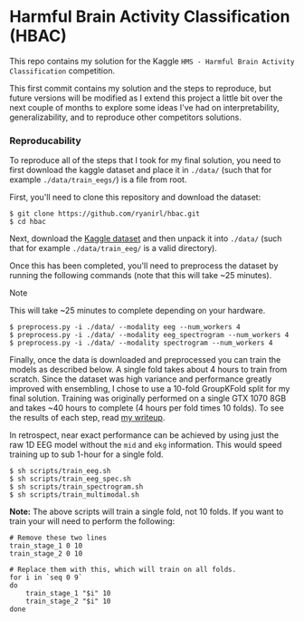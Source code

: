 # Harmful Brain Activity Classification (HBAC)

This repo contains my solution for the Kaggle `HMS - Harmful Brain Activity Classification` competition.

This first commit contains my solution and the steps to reproduce, but future
versions will be modified as I extend this project a little bit over the next
couple of months to explore some ideas I've had on interpretability, generalizability,
and to reproduce other competitors solutions. 


### Reproducability

To reproduce all of the steps that I took for my final solution, you need to
first download the kaggle dataset and place it in `./data/` (such that for
example `./data/train_eegs/`) is a file from root. 

First, you'll need to clone this repository and download the dataset:

```
$ git clone https://github.com/ryanirl/hbac.git
$ cd hbac
```

Next, download the [Kaggle dataset](https://www.kaggle.com/competitions/hms-harmful-brain-activity-classification/data)
and then unpack it into `./data/` (such that for example `./data/train_eeg/` is a valid directory).

Once this has been completed, you'll need to preprocess the dataset by running the
following commands (note that this will take ~25 minutes).

> [!NOTE]
> This will take ~25 minutes to complete depending on your hardware.

```
$ preprocess.py -i ./data/ --modality eeg --num_workers 4 
$ preprocess.py -i ./data/ --modality eeg_spectrogram --num_workers 4
$ preprocess.py -i ./data/ --modality spectrogram --num_workers 4
```

Finally, once the data is downloaded and preprocessed you can train the models as 
described below. A single fold takes about 4 hours to train from scratch. Since
the dataset was high variance and performance greatly improved with ensembling,
I chose to use a 10-fold GroupKFold split for my final solution. Training was
originally performed on a single GTX 1070 8GB and takes ~40 hours to complete (4
hours per fold times 10 folds). To see the results of each step, read [my writeup](https://www.kaggle.com/competitions/hms-harmful-brain-activity-classification/discussion/492189).

In retrospect, near exact performance can be achieved by using just the raw 1D EEG model
without the `mid` and `ekg` information. This would speed training up to sub 1-hour for
a single fold. 

```
$ sh scripts/train_eeg.sh
$ sh scripts/train_eeg_spec.sh
$ sh scripts/train_spectrogram.sh
$ sh scripts/train_multimodal.sh
```

**Note:** The above scripts will train a single fold, not 10 folds. If you want to train
your will need to perform the following:

```
# Remove these two lines
train_stage_1 0 10
train_stage_2 0 10

# Replace them with this, which will train on all folds.
for i in `seq 0 9`
do
    train_stage_1 "$i" 10
    train_stage_2 "$i" 10
done
```
